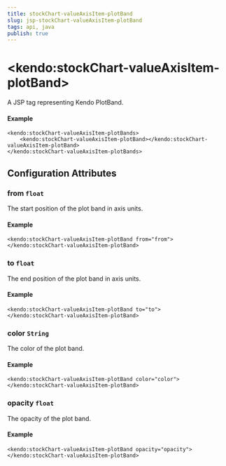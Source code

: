```yaml
---
title: stockChart-valueAxisItem-plotBand
slug: jsp-stockChart-valueAxisItem-plotBand
tags: api, java
publish: true
---
```


# \<kendo:stockChart-valueAxisItem-plotBand\>
A JSP tag representing Kendo PlotBand.

#### Example
    <kendo:stockChart-valueAxisItem-plotBands>
        <kendo:stockChart-valueAxisItem-plotBand></kendo:stockChart-valueAxisItem-plotBand>
    </kendo:stockChart-valueAxisItem-plotBands>


## Configuration Attributes


### from `float`

The start position of the plot band in axis units.

#### Example
    <kendo:stockChart-valueAxisItem-plotBand from="from">
    </kendo:stockChart-valueAxisItem-plotBand>



### to `float`

The end position of the plot band in axis units.

#### Example
    <kendo:stockChart-valueAxisItem-plotBand to="to">
    </kendo:stockChart-valueAxisItem-plotBand>



### color `String`

The color of the plot band.

#### Example
    <kendo:stockChart-valueAxisItem-plotBand color="color">
    </kendo:stockChart-valueAxisItem-plotBand>



### opacity `float`

The opacity of the plot band.

#### Example
    <kendo:stockChart-valueAxisItem-plotBand opacity="opacity">
    </kendo:stockChart-valueAxisItem-plotBand>


